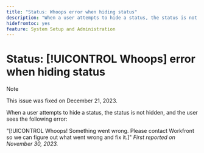 ```yaml
---
title: "Status: Whoops error when hiding status"
description: "When a user attempts to hide a status, the status is not hidden, and the user sees the Whoops error."
hidefromtoc: yes
feature: System Setup and Administration
---
```


# Status: [!UICONTROL Whoops] error when hiding status

>[!NOTE]
>
>This issue was fixed on December 21, 2023.

When a user attempts to hide a status, the status is not hidden, and the user sees the following error:

"[!UICONTROL Whoops! Something went wrong. Please contact Workfront so we can figure out what went wrong and fix it.]"
_First reported on November 30, 2023._

